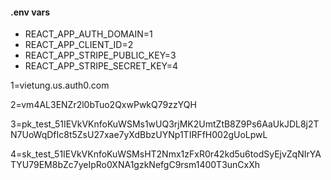 #### .env vars

- REACT_APP_AUTH_DOMAIN=1
- REACT_APP_CLIENT_ID=2
- REACT_APP_STRIPE_PUBLIC_KEY=3
- REACT_APP_STRIPE_SECRET_KEY=4


1=vietung.us.auth0.com

2=vm4AL3ENZr2l0bTuo2QxwPwkQ79zzYQH

3=pk_test_51IEVkVKnfoKuWSMs1wUQ3rjMK2UmtZtB8Z9Ps6AaUkJDL8j2TN7UoWqDfIc8t5ZsU27xae7yXdBbzUYNp1TIRFfH002gUoLpwL

4=sk_test_51IEVkVKnfoKuWSMsHT2Nmx1zFxR0r42kd5u6todSyEjvZqNIrYATYU79EM8bZc7yeIpRo0XNA1gzkNefgC9rsm1400T3unCxXh
